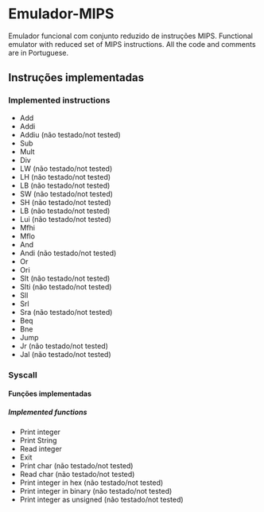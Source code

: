 # Emulador-MIPS
Emulador funcional com conjunto reduzido de instruções MIPS.
Functional emulator with reduced set of MIPS instructions. All the code and comments are in Portuguese.

## Instruções implementadas
### Implemented instructions

- Add
- Addi
- Addiu   (não testado/not tested)
- Sub
- Mult
- Div
- LW  (não testado/not tested)
- LH  (não testado/not tested)
- LB  (não testado/not tested)
- SW  (não testado/not tested)
- SH  (não testado/not tested)
- LB  (não testado/not tested)
- Lui  (não testado/not tested)
- Mfhi
- Mflo
- And
- Andi  (não testado/not tested)
- Or
- Ori
- Slt  (não testado/not tested)
- Slti  (não testado/not tested)
- Sll
- Srl
- Sra  (não testado/not tested)
- Beq
- Bne
- Jump
- Jr  (não testado/not tested)
- Jal  (não testado/not tested)

### Syscall
#### Funções implementadas
##### Implemented functions


- Print integer
- Print String
- Read integer
- Exit
- Print char  (não testado/not tested)
- Read char  (não testado/not tested)
- Print integer in hex  (não testado/not tested)
- Print integer in binary  (não testado/not tested)
- Print integer as unsigned  (não testado/not tested)